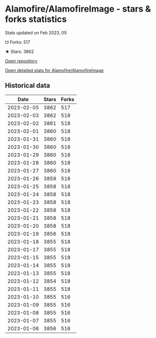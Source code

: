 # Alamofire/AlamofireImage - stars & forks statistics

Stats updated on Feb 2023, 05

☋ Forks: 517

★ Stars: 3862

[Open repository](https://github.com/Alamofire/AlamofireImage)

[Open detailed stats for Alamofire/AlamofireImage](https://reviewgithub.com/rep/Alamofire/AlamofireImage)

## Historical data
| Date | Stars | Forks |
|------|-------|-------|
| 2023-02-05 | 3862 | 517 | 
| 2023-02-03 | 3862 | 518 | 
| 2023-02-02 | 3861 | 518 | 
| 2023-02-01 | 3860 | 518 | 
| 2023-01-31 | 3860 | 518 | 
| 2023-01-30 | 3860 | 518 | 
| 2023-01-29 | 3860 | 518 | 
| 2023-01-28 | 3860 | 518 | 
| 2023-01-27 | 3860 | 518 | 
| 2023-01-26 | 3859 | 518 | 
| 2023-01-25 | 3858 | 518 | 
| 2023-01-24 | 3858 | 518 | 
| 2023-01-23 | 3858 | 518 | 
| 2023-01-22 | 3858 | 518 | 
| 2023-01-21 | 3858 | 518 | 
| 2023-01-20 | 3858 | 518 | 
| 2023-01-19 | 3856 | 518 | 
| 2023-01-18 | 3855 | 518 | 
| 2023-01-17 | 3855 | 518 | 
| 2023-01-15 | 3855 | 518 | 
| 2023-01-14 | 3855 | 518 | 
| 2023-01-13 | 3855 | 518 | 
| 2023-01-12 | 3854 | 518 | 
| 2023-01-11 | 3855 | 518 | 
| 2023-01-10 | 3855 | 516 | 
| 2023-01-09 | 3855 | 516 | 
| 2023-01-08 | 3855 | 516 | 
| 2023-01-07 | 3855 | 516 | 
| 2023-01-06 | 3856 | 516 | 


